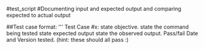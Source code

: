#test_script
#Documenting input and expected output and comparing expected to actual output

##Test case format:
'''
Test Case #x:
state objective.
state the command being tested
state expected output
state the observed output.
Pass/fail Date and Version tested. (hint: these should all pass :)
